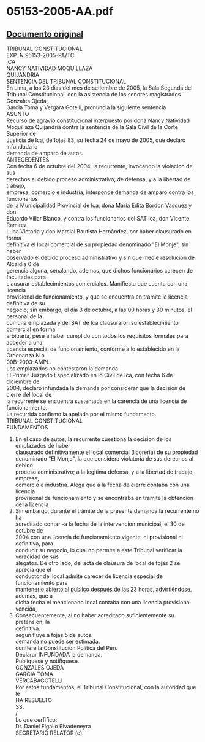 
05153-2005-AA.pdf
=================
  
[Documento original](https://tc.gob.pe/jurisprudencia/2006/05153-2005-AA.pdf)  
---  
TRIBUNAL CONSTITUCIONAL  
EXP. N.95153-2005-PA/TC  
ICA  
NANCY NATIVIDAD MOQUILLAZA  
QUIJANDRIA  
SENTENCIA DEL TRIBUNAL CONSTITUCIONAL  
En Lima, a los 23 dias del mes de setiembre de 2005, la Sala Segunda del  
Tribunal Constitucional, con la asistencia de los senores magistrados Gonzales Ojeda,  
Garcia Toma y Vergara Gotelli, pronuncia la siguiente sentencia  
ASUNTO  
Recurso de agravio constitucional interpuesto por dona Nancy Natividad  
Moquillaza Quijandria contra la sentencia de la Sala Civil de la Corte Superior de  
Justicia de Ica, de fojas 83, su fecha 24 de mayo de 2005, que declaro infundada la  
demanda de amparo de autos.  
ANTECEDENTES  
Con fecha 6 de octubre del 2004, la recurrente, invocando la violacion de sus  
derechos al debido proceso administrativo; de defensa; y a la libertad de trabajo,  
empresa, comercio e industria; interponde demanda de amparo contra los funcionarios  
de la Municipalidad Provincial de Ica, dona Maria Edita Bordon Vasquez y don  
Eduardo Villar Blanco, y contra los funcionarios del SAT Ica, don Vicente Ramirez  
Luna Victoria y don Marcial Bautista Hernândez, por haber clausurado en forma  
definitiva el local comercial de su propiedad denominado "El Monje", sin haber  
observado el debido proceso administrativo y sin que medie resolucion de Alcaldia 0 de  
gerencia alguna, senalando, ademas, que dichos funcionarios carecen de facultades para  
clausurar establecimientos comerciales. Manifiesta que cuenta con una licencia  
provisional de funcionamiento, y que se encuentra en tramite la licencia definitiva de su  
negocio; sin embargo, el dia 3 de octubre, a las 00 horas y 30 minutos, el personal de la  
comuna emplazada y del SAT de Ica clausuraron su establecimiento comercial en forma  
arbitraria, pese a haber cumplido con todos los requisitos formales para acceder a una  
ticencia especial de funcionamiento, conforme a lo establecido en la Ordenanza N.o  
00B-2003-AMPL.  
Los emplazados no contestaron la demanda.  
El Primer Juzgado Especializado en lo Civil de Ica, con fecha 6 de diciembre de  
2004, declaro infundada la demanda por considerar que la decision de cierre del local de  
la recurrente se encuentra sustentada en la carencia de una licencia de funcionamiento.  
La recurrida confirmo la apelada por el mismo fundamento.  
TRIBUNAL CONSTITUCIONAL  
FUNDAMENTOS  
1. En el caso de autos, la recurrente cuestiona la decision de los emplazados de haber  
clausurado definitivamente el local comercial (licoreria) de su propiedad  
denominado "El Monje", la que considera violatoria de sus derechos al debido  
proceso administrativo; a la legitima defensa, y a la libertad de trabajo, empresa,  
comercio e industria. Alega que a la fecha de cierre contaba con una licencia  
provisional de funcionamiento y se encontraba en tramite la obtencion de la licencia  
2. Sin embargo, durante el trâmite de la presente demanda la recurrente no ha  
acreditado contar -a la fecha de la intervencion municipal, el 30 de octubre de  
2004 con una licencia de funcionamiento vigente, ni provisional ni definitiva, para  
conducir su negocio, lo cual no permite a este Tribunal verificar la veracidad de sus  
alegatos. De otro lado, del acta de clausura de local de fojas 2 se aprecia que el  
conductor del local admite carecer de licencia especial de funcionamiento para  
mantenerlo abierto al publico después de las 23 horas, advirtiéndose, ademas, que a  
dicha fecha el mencionado local contaba con una licencia provisional vencida,  
3. Consecuentemente, al no haber acreditado suficientemente su pretension, la  
definitiva.  
segun fluye a fojas 5 de autos.  
demanda no puede ser estimada.  
confiere la Constitucion Politica del Peru  
Declarar INFUNDADA la demanda.  
Publiquese y notifiquese.  
GONZALES OJEDA  
GARCIA TOMA  
VERGABAGOTELLI  
Por estos fundamentos, el Tribunal Constitucional, con la autoridad que le  
HA RESUELTO  
SS.  
/  
Lo que cerfifico:  
Dr. Daniel Figallo Rivadeneyra  
SECRETARIO RELATOR (e)
